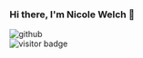 ### Hi there, I'm Nicole Welch 👋

![github](https://img.shields.io/badge/LinkedIn-0072b1?style=for-the-badge&logo=LinkedIn&logoColor=white)  
![visitor badge](https://visitor-badge.glitch.me/badge?page_id=nicolewelch.visitor-badge)  
<!--
**nicolewelch/nicolewelch** is a ✨ _special_ ✨ repository because its `README.md` (this file) appears on your GitHub profile.

Here are some ideas to get you started:

- 🔭 I’m currently working on ...
- 🌱 I’m currently learning ...
- 👯 I’m looking to collaborate on ...
- 🤔 I’m looking for help with ...
- 💬 Ask me about ...
- 📫 How to reach me: ...
- 😄 Pronouns: ...
- ⚡ Fun fact: ...
-->
